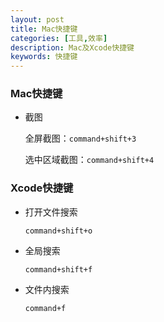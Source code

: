 ```yaml
---
layout: post
title: Mac快捷键
categories: [工具,效率]
description: Mac及Xcode快捷键
keywords: 快捷键
---
```


### Mac快捷键
- 截图

  全屏截图：`command+shift+3 `

  选中区域截图：`command+shift+4`

### Xcode快捷键
- 打开文件搜索
  
  `command+shift+o`

- 全局搜索
  
  `command+shift+f`

- 文件内搜索
  
  `command+f`
